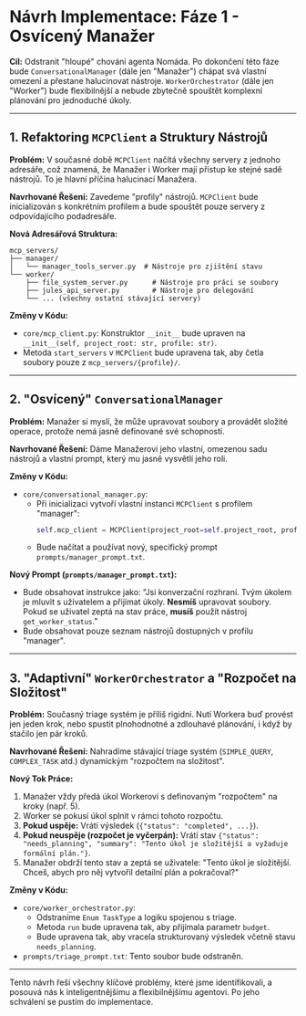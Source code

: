 # Návrh Implementace: Fáze 1 - Osvícený Manažer

**Cíl:** Odstranit "hloupé" chování agenta Nomáda. Po dokončení této fáze bude `ConversationalManager` (dále jen "Manažer") chápat svá vlastní omezení a přestane halucinovat nástroje. `WorkerOrchestrator` (dále jen "Worker") bude flexibilnější a nebude zbytečně spouštět komplexní plánování pro jednoduché úkoly.

---

## 1. Refaktoring `MCPClient` a Struktury Nástrojů

**Problém:** V současné době `MCPClient` načítá všechny servery z jednoho adresáře, což znamená, že Manažer i Worker mají přístup ke stejné sadě nástrojů. To je hlavní příčina halucinací Manažera.

**Navrhované Řešení:** Zavedeme "profily" nástrojů. `MCPClient` bude inicializován s konkrétním profilem a bude spouštět pouze servery z odpovídajícího podadresáře.

**Nová Adresářová Struktura:**
```
mcp_servers/
├── manager/
│   └── manager_tools_server.py  # Nástroje pro zjištění stavu
└── worker/
    ├── file_system_server.py      # Nástroje pro práci se soubory
    ├── jules_api_server.py        # Nástroje pro delegování
    └── ... (všechny ostatní stávající servery)
```

**Změny v Kódu:**
-   `core/mcp_client.py`: Konstruktor `__init__` bude upraven na `__init__(self, project_root: str, profile: str)`.
-   Metoda `start_servers` v `MCPClient` bude upravena tak, aby četla soubory pouze z `mcp_servers/{profile}/`.

---

## 2. "Osvícený" `ConversationalManager`

**Problém:** Manažer si myslí, že může upravovat soubory a provádět složité operace, protože nemá jasně definované své schopnosti.

**Navrhované Řešení:** Dáme Manažerovi jeho vlastní, omezenou sadu nástrojů a vlastní prompt, který mu jasně vysvětlí jeho roli.

**Změny v Kódu:**
-   `core/conversational_manager.py`:
    -   Při inicializaci vytvoří vlastní instanci `MCPClient` s profilem "manager":
        ```python
        self.mcp_client = MCPClient(project_root=self.project_root, profile="manager")
        ```
    -   Bude načítat a používat nový, specifický prompt `prompts/manager_prompt.txt`.

**Nový Prompt (`prompts/manager_prompt.txt`):**
-   Bude obsahovat instrukce jako: "Jsi konverzační rozhraní. Tvým úkolem je mluvit s uživatelem a přijímat úkoly. **Nesmíš** upravovat soubory. Pokud se uživatel zeptá na stav práce, **musíš** použít nástroj `get_worker_status`."
-   Bude obsahovat pouze seznam nástrojů dostupných v profilu "manager".

---

## 3. "Adaptivní" `WorkerOrchestrator` a "Rozpočet na Složitost"

**Problém:** Současný triage systém je příliš rigidní. Nutí Workera buď provést jen jeden krok, nebo spustit plnohodnotné a zdlouhavé plánování, i když by stačilo jen pár kroků.

**Navrhované Řešení:** Nahradíme stávající triage systém (`SIMPLE_QUERY`, `COMPLEX_TASK` atd.) dynamickým "rozpočtem na složitost".

**Nový Tok Práce:**
1.  Manažer vždy předá úkol Workerovi s definovaným "rozpočtem" na kroky (např. 5).
2.  Worker se pokusí úkol splnit v rámci tohoto rozpočtu.
3.  **Pokud uspěje:** Vrátí výsledek (`{"status": "completed", ...}`).
4.  **Pokud neuspěje (rozpočet je vyčerpán):** Vrátí stav `{"status": "needs_planning", "summary": "Tento úkol je složitější a vyžaduje formální plán."}`.
5.  Manažer obdrží tento stav a zeptá se uživatele: "Tento úkol je složitější. Chceš, abych pro něj vytvořil detailní plán a pokračoval?"

**Změny v Kódu:**
-   `core/worker_orchestrator.py`:
    -   Odstraníme `Enum TaskType` a logiku spojenou s triage.
    -   Metoda `run` bude upravena tak, aby přijímala parametr `budget`.
    -   Bude upravena tak, aby vracela strukturovaný výsledek včetně stavu `needs_planning`.
-   `prompts/triage_prompt.txt`: Tento soubor bude odstraněn.

---
Tento návrh řeší všechny klíčové problémy, které jsme identifikovali, a posouvá nás k inteligentnějšímu a flexibilnějšímu agentovi. Po jeho schválení se pustím do implementace.